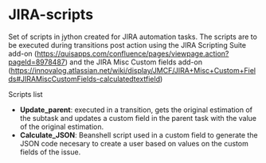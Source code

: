 # JIRA-scripts

Set of scripts in jython created for JIRA automation tasks. The scripts are to be executed during transitions post action using the JIRA Scripting Suite add-on (https://quisapps.com/confluence/pages/viewpage.action?pageId=8978487) and the JIRA Misc Custom fields add-on (https://innovalog.atlassian.net/wiki/display/JMCF/JIRA+Misc+Custom+Fields#JIRAMiscCustomFields-calculatedtextfield)

Scripts list

- **Update_parent**: executed in a transition, gets the original estimation of the subtask and updates a custom field in the parent 
  task with the value of the original estimation.
- **Calculate_JSON**: Beanshell script used in a custom field to generate the JSON code necesary to create a user based on values on the custom fields of the issue.
